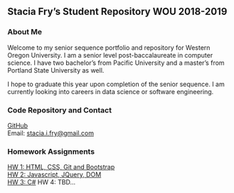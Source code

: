 ## Stacia Fry’s Student Repository WOU 2018-2019

### About Me
Welcome to my senior sequence portfolio and repository for Western Oregon University. I am a senior level post-baccalaureate in computer science. I have two bachelor’s from Pacific University and a master’s from Portland State University as well. 

I hope to graduate this year upon completion of the senior sequence. I am currently looking into careers in data science or software engineering.

### Code Repository and Contact

[GitHub](https://github.com/siphry/siphry.github.io)  
Email: stacia.i.fry@gmail.com

### Homework Assignments
[HW 1: HTML, CSS, Git and Bootstrap](https://siphry.github.io/HW1/HTML)  
[HW 2: Javascript, JQuery, DOM](https://siphry.github.io/HW2)  
[HW 3: C#](https://siphry.github.io/HW3)
HW 4: TBD...